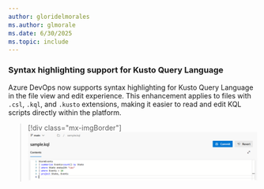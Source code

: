```yaml
---
author: gloridelmorales
ms.author: glmorale
ms.date: 6/30/2025
ms.topic: include
---
```


### Syntax highlighting support for Kusto Query Language 

Azure DevOps now supports syntax highlighting for Kusto Query Language in the file view and edit experience. This enhancement applies to files with `.csl`, `.kql`, and `.kusto` extensions, making it easier to read and edit KQL scripts directly within the platform.

> [!div class="mx-imgBorder"]
> [![Screenshot of sample.kql](../../media/258-repos-01.png "Screenshot of sample.kql")](../../media/258-repos-01.png#lightbox)